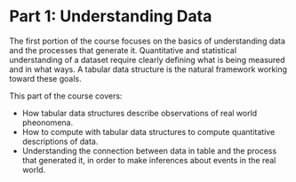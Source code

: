 # Part 1: Understanding Data

The first portion of the course focuses on the basics of understanding
data and the processes that generate it. Quantitative and statistical
understanding of a dataset require clearly defining what is being
measured and in what ways. A tabular data structure is the natural
framework working toward these goals.

This part of the course covers:
* How tabular data structures describe observations of real world
  pheonomena.
* How to compute with tabular data structures to compute quantitative
  descriptions of data.
* Understanding the connection between data in table and the process
  that generated it, in order to make inferences about events in the
  real world.


